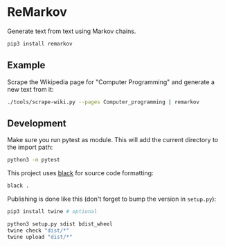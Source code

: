 # ReMarkov

Generate text from text using Markov chains.

``` bash
pip3 install remarkov
```

## Example

Scrape the Wikipedia page for "Computer Programming" and generate a new text from it:

``` bash
./tools/scrape-wiki.py --pages Computer_programming | remarkov
```

## Development

Make sure you run pytest as module. This will add the current directory to the import path:

``` bash
python3 -m pytest
```

This project uses [black](https://github.com/psf/black) for source code formatting:

``` bash
black .
```

Publishing is done like this (don't forget to bump the version in `setup.py`):

``` bash
pip3 install twine # optional

python3 setup.py sdist bdist_wheel
twine check "dist/*"
twine upload "dist/*"
```
